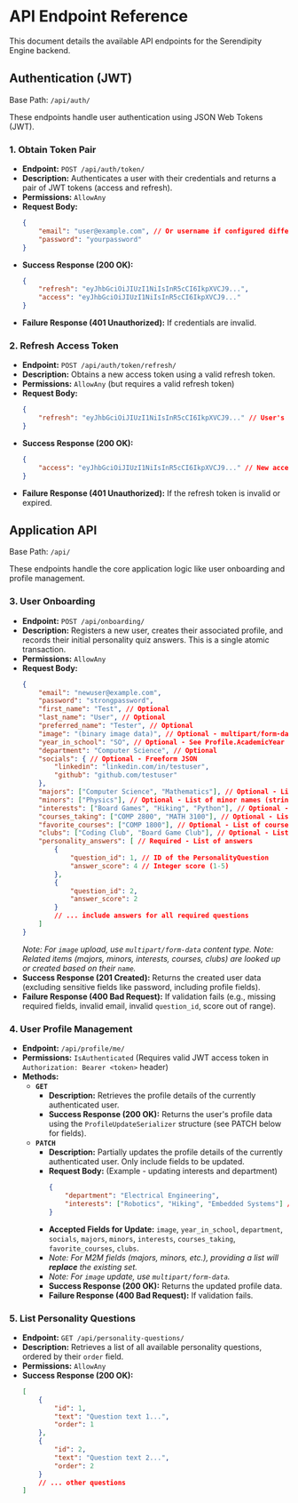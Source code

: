 # API Endpoint Reference

This document details the available API endpoints for the Serendipity Engine backend.

## Authentication (JWT)

Base Path: `/api/auth/`

These endpoints handle user authentication using JSON Web Tokens (JWT).

### 1. Obtain Token Pair

*   **Endpoint:** `POST /api/auth/token/`
*   **Description:** Authenticates a user with their credentials and returns a pair of JWT tokens (access and refresh).
*   **Permissions:** `AllowAny`
*   **Request Body:**
    ```json
    {
        "email": "user@example.com", // Or username if configured differently
        "password": "yourpassword"
    }
    ```
*   **Success Response (200 OK):**
    ```json
    {
        "refresh": "eyJhbGciOiJIUzI1NiIsInR5cCI6IkpXVCJ9...",
        "access": "eyJhbGciOiJIUzI1NiIsInR5cCI6IkpXVCJ9..."
    }
    ```
*   **Failure Response (401 Unauthorized):** If credentials are invalid.

### 2. Refresh Access Token

*   **Endpoint:** `POST /api/auth/token/refresh/`
*   **Description:** Obtains a new access token using a valid refresh token.
*   **Permissions:** `AllowAny` (but requires a valid refresh token)
*   **Request Body:**
    ```json
    {
        "refresh": "eyJhbGciOiJIUzI1NiIsInR5cCI6IkpXVCJ9..." // User's current refresh token
    }
    ```
*   **Success Response (200 OK):**
    ```json
    {
        "access": "eyJhbGciOiJIUzI1NiIsInR5cCI6IkpXVCJ9..." // New access token
    }
    ```
*   **Failure Response (401 Unauthorized):** If the refresh token is invalid or expired.

## Application API

Base Path: `/api/`

These endpoints handle the core application logic like user onboarding and profile management.

### 3. User Onboarding

*   **Endpoint:** `POST /api/onboarding/`
*   **Description:** Registers a new user, creates their associated profile, and records their initial personality quiz answers. This is a single atomic transaction.
*   **Permissions:** `AllowAny`
*   **Request Body:**
    ```json
    {
        "email": "newuser@example.com",
        "password": "strongpassword",
        "first_name": "Test", // Optional
        "last_name": "User", // Optional
        "preferred_name": "Tester", // Optional
        "image": "(binary image data)", // Optional - multipart/form-data upload
        "year_in_school": "SO", // Optional - See Profile.AcademicYear choices
        "department": "Computer Science", // Optional
        "socials": { // Optional - Freeform JSON
            "linkedin": "linkedin.com/in/testuser",
            "github": "github.com/testuser"
        },
        "majors": ["Computer Science", "Mathematics"], // Optional - List of major names (strings)
        "minors": ["Physics"], // Optional - List of minor names (strings)
        "interests": ["Board Games", "Hiking", "Python"], // Optional - List of interest names (strings)
        "courses_taking": ["COMP 2800", "MATH 3100"], // Optional - List of course names/identifiers (strings)
        "favorite_courses": ["COMP 1800"], // Optional - List of course names/identifiers (strings)
        "clubs": ["Coding Club", "Board Game Club"], // Optional - List of club names (strings)
        "personality_answers": [ // Required - List of answers
            {
                "question_id": 1, // ID of the PersonalityQuestion
                "answer_score": 4 // Integer score (1-5)
            },
            {
                "question_id": 2,
                "answer_score": 2
            }
            // ... include answers for all required questions
        ]
    }
    ```
    *Note: For `image` upload, use `multipart/form-data` content type.*
    *Note: Related items (majors, minors, interests, courses, clubs) are looked up or created based on their `name`.*
*   **Success Response (201 Created):** Returns the created user data (excluding sensitive fields like password, including profile fields).
*   **Failure Response (400 Bad Request):** If validation fails (e.g., missing required fields, invalid email, invalid `question_id`, score out of range).

### 4. User Profile Management

*   **Endpoint:** `/api/profile/me/`
*   **Permissions:** `IsAuthenticated` (Requires valid JWT access token in `Authorization: Bearer <token>` header)
*   **Methods:**
    *   **`GET`**
        *   **Description:** Retrieves the profile details of the currently authenticated user.
        *   **Success Response (200 OK):** Returns the user's profile data using the `ProfileUpdateSerializer` structure (see PATCH below for fields).
    *   **`PATCH`**
        *   **Description:** Partially updates the profile details of the currently authenticated user. Only include fields to be updated.
        *   **Request Body:** (Example - updating interests and department)
            ```json
            {
                "department": "Electrical Engineering",
                "interests": ["Robotics", "Hiking", "Embedded Systems"] // Replaces the entire list of interests
            }
            ```
        *   **Accepted Fields for Update:** `image`, `year_in_school`, `department`, `socials`, `majors`, `minors`, `interests`, `courses_taking`, `favorite_courses`, `clubs`.
        *   *Note: For M2M fields (majors, minors, etc.), providing a list will **replace** the existing set.*
        *   *Note: For `image` update, use `multipart/form-data`.*
        *   **Success Response (200 OK):** Returns the updated profile data.
        *   **Failure Response (400 Bad Request):** If validation fails.

### 5. List Personality Questions

*   **Endpoint:** `GET /api/personality-questions/`
*   **Description:** Retrieves a list of all available personality questions, ordered by their `order` field.
*   **Permissions:** `AllowAny`
*   **Success Response (200 OK):**
    ```json
    [
        {
            "id": 1,
            "text": "Question text 1...",
            "order": 1
        },
        {
            "id": 2,
            "text": "Question text 2...",
            "order": 2
        }
        // ... other questions
    ]